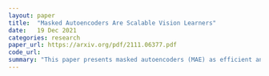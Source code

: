 ```yaml
---
layout: paper
title:  "Masked Autoencoders Are Scalable Vision Learners"
date:   19 Dec 2021
categories: research
paper_url: https://arxiv.org/pdf/2111.06377.pdf
code_url: 
summary: "This paper presents masked autoencoders (MAE) as efficient and scalable self-supervised learners for computer vision. MAE involves masking random patches of an input image and reconstructing the missing pixels using an asymmetric encoder-decoder architecture and a lightweight decoder. Masking a significant portion of the input image creates a challenging yet informative self-supervisory task. These innovations allow for efficient training of large models, tripling training speed and enhancing accuracy. A vanilla ViT-Huge model reaches top accuracy (87.8%) on ImageNet-1K data among similar methods. The model's transfer performance in downstream tasks surpasses that of supervised pre-training, indicating promising scaling potential."
---
```


